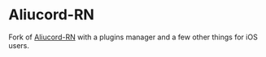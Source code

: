 # Aliucord-RN

Fork of [Aliucord-RN](https://github.com/Aliucord/Aliucord-RN) with a plugins manager and a few other things for iOS users.
